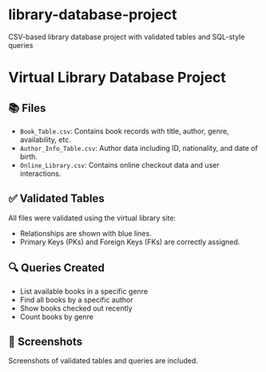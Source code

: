 # library-database-project
CSV-based library database project with validated tables and SQL-style queries
# Virtual Library Database Project

## 📚 Files
- `Book_Table.csv`: Contains book records with title, author, genre, availability, etc.
- `Author_Info_Table.csv`: Author data including ID, nationality, and date of birth.
- `Online_Library.csv`: Contains online checkout data and user interactions.

## ✅ Validated Tables
All files were validated using the virtual library site:
- Relationships are shown with blue lines.
- Primary Keys (PKs) and Foreign Keys (FKs) are correctly assigned.

## 🔍 Queries Created
- List available books in a specific genre
- Find all books by a specific author
- Show books checked out recently
- Count books by genre

## 📸 Screenshots
Screenshots of validated tables and queries are included.
